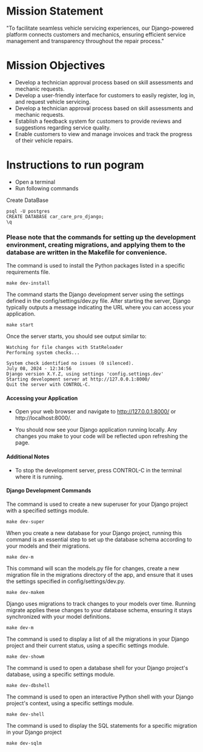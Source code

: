 # Mission Statement

"To facilitate seamless vehicle servicing experiences, our Django-powered platform connects customers and mechanics, ensuring efficient service management and transparency throughout the repair process."

# Mission Objectives

- Develop a technician approval process based on skill assessments and mechanic requests.
- Develop a user-friendly interface for customers to easily register, log in, and request vehicle servicing.
- Develop a technician approval process based on skill assessments and mechanic requests.
- Establish a feedback system for customers to provide reviews and suggestions regarding service quality.
- Enable customers to view and manage invoices and track the progress of their vehicle repairs.


# Instructions to run pogram

- Open a terminal
- Run following commands

Create DataBase

```psql
psql -U postgres
CREATE DATABASE car_care_pro_django;
\q
```

### Please note that the commands for setting up the development environment, creating migrations, and applying them to the database are written in the Makefile for convenience.

The command is used to install the Python packages listed in a specific requirements file.

```psql
make dev-install
```

The command starts the Django development server using the settings defined in the config/settings/dev.py file. After starting the server, Django typically outputs a message indicating the URL where you can access your application.

```psql
make start
```

Once the server starts, you should see output similar to:

```
Watching for file changes with StatReloader
Performing system checks...

System check identified no issues (0 silenced).
July 08, 2024 - 12:34:56
Django version X.Y.Z, using settings 'config.settings.dev'
Starting development server at http://127.0.0.1:8000/
Quit the server with CONTROL-C.
```

#### Accessing your Application
- Open your web browser and navigate to http://127.0.0.1:8000/ or http://localhost:8000/.

- You should now see your Django application running locally. Any changes you make to your code will be reflected upon refreshing the page.

#### Additional Notes
- To stop the development server, press CONTROL-C in the terminal where it is running.

#### Django Development Commands
The command is used to create a new superuser for your Django project with a specified settings module.

```
make dev-super
```

When you create a new database for your Django project, running this command is an essential step to set up the database schema according to your models and their migrations.

```
make dev-m
```

This command will scan the models.py file for changes, create a new migration file in the migrations directory of the app, and ensure that it uses the settings specified in config/settings/dev.py.

```
make dev-makem
```

Django uses migrations to track changes to your models over time. Running migrate applies these changes to your database schema, ensuring it stays synchronized with your model definitions.

```
make dev-m
```

The command is used to display a list of all the migrations in your Django project and their current status, using a specific settings module.

```
make dev-showm
```

The command is used to open a database shell for your Django project's database, using a specific settings module.
```
make dev-dbshell
```

The command is used to open an interactive Python shell with your Django project's context, using a specific settings module.

```
make dev-shell
```

The command is used to display the SQL statements for a specific migration in your Django project

```
make dev-sqlm
```
